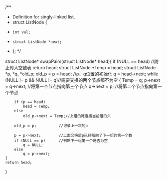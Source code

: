 /**
 * Definition for singly-linked list.
 * struct ListNode {
 *     int val;
 *     struct ListNode *next;
 * };
 */

struct ListNode* swapPairs(struct ListNode* head){
    if (NULL == head)  		 //防止传入空链表
		return head;
	struct ListNode *Temp = head;
	struct ListNode *p, *q, *old_p;
	old_p = p = head;  		 //p、q位置的初始化
	q = head->next;
	while (NULL != p && NULL != q)//需要交换的两个节点都不为空
	{
		Temp = q;
		p->next = q->next;  //将第一个节点指向第三个节点
		q->next = p;        //将第二个节点指向第一个节点

		if (p == head)
			head = Temp;
		else
			old_p->next = Temp;//上组的尾连接当前组的头

		old_p = p;          //记录上一次的p

		p = p->next;        //上面交换后p已经指向了下一组的第一个数 
		if (NULL == p)      //判断下一组第一个是否为空
			q = NULL;
		else
			q = p->next;
	}
	return head;
}

